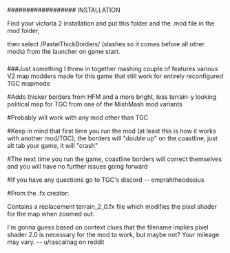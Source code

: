 ################## INSTALLATION

Find your victoria 2 installation and put this folder and the .mod file in the mod folder,

then select /PastelThickBorders/ (slashes so it comes before all other mods) from the launcher on game start. 

###

###Just something I threw in together mashing couple of features various V2 map modders made for this game that still work for entirely reconfigured TGC mapmode

#Adds thicker borders from HFM and a more bright, less terrain-y looking political map for TGC from one of the MishMash mod variants

#Probably will work with any mod other than TGC

#Keep in mind that first time you run the mod (at least this is how it works with another mod/TGC), the borders will "double up" on the coastline, just alt tab your game, it will "crash"

#The next time you run the game, coastline borders will correct themselves and you will have no further issues going forward

#If you have any questions go to TGC's discord -- emprahtheodosius

#From the .fx creator:

Contains a replacement terrain_2_0.fx file which modifies the pixel shader for the map when zoomed out.

I'm gonna guess based on context clues that the filename implies pixel shader 2.0 is necessary for the mod
to work, but maybe not? Your mileage may vary. -- u/rascalnag on reddit
